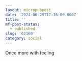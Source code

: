 ```yaml
---
layout: micropubpost
date: '2024-06-28T17:16:00.000Z'
title: ''
mf-post-status:
  - published
slug: '62160'
category: social
---
```

Once more with feeling
